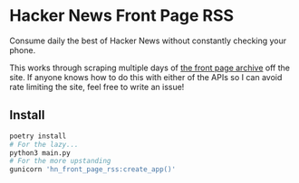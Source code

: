 # Hacker News Front Page RSS

Consume daily the best of Hacker News without constantly
checking your phone.

This works through scraping multiple days of
[the front page archive][front] off the site. If anyone
knows how to do this with either of the APIs so I can
avoid rate limiting the site, feel free to write an issue!

## Install
```bash
poetry install
# For the lazy...
python3 main.py
# For the more upstanding
gunicorn 'hn_front_page_rss:create_app()'
```

[front]: https://news.ycombinator.com/front
